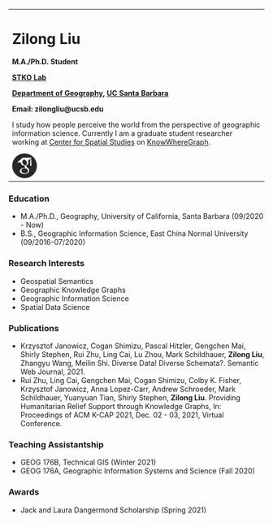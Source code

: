 <table border="0">
  <tr>
    <td width="100%">
      <h1>Zilong Liu</h1>
      <p><b>M.A./Ph.D. Student</b></p>
      <p><b><a href="https://github.com/stko-lab">STKO Lab</a></b></p>
      <p><b><a href="https://www.geog.ucsb.edu">Department of Geography</a>, <a href="https://www.ucsb.edu">UC Santa Barbara</a></b></p>
      <p><b>Email: zilongliu@ucsb.edu</b></p>
      <p>I study how people perceive the world from the perspective of geographic information science. Currently I am a graduate student researcher working at <a href="http://spatial.ucsb.edu">Center for Spatial Studies</a> on <a href="https://www.nsf.gov/awardsearch/showAward?AWD_ID=2033521&HistoricalAwards=false">KnowWhereGraph</a>.</p>
      <a href="https://scholar.google.com/citations?user=UqappoUAAAAJ&hl=en"><img src="google-scholar.png" height="10%" width="10%"/></a>
    </td>
  </tr>
</table>

### Education
- M.A./Ph.D., Geography, University of California, Santa Barbara (09/2020 - Now)
- B.S., Geographic Information Science, East China Normal University (09/2016-07/2020)

### Research Interests
- Geospatial Semantics
- Geographic Knowledge Graphs
- Geographic Information Science
- Spatial Data Science

### Publications
- Krzysztof Janowicz, Cogan Shimizu, Pascal Hitzler, Gengchen Mai, Shirly Stephen, Rui Zhu, Ling Cai, Lu Zhou, Mark Schildhauer, **Zilong Liu**, Zhangyu Wang, Meilin Shi. Diverse Data! Diverse Schemata?. Semantic Web Journal, 2021.
- Rui Zhu, Ling Cai, Gengchen Mai, Cogan Shimizu, Colby K. Fisher, Krzysztof Janowicz, Anna Lopez-Carr, Andrew Schroeder, Mark Schildhauer, Yuanyuan Tian, Shirly Stephen, **Zilong Liu**. Providing Humanitarian Relief Support through Knowledge Graphs, In: Proceedings of ACM K-CAP 2021, Dec. 02 - 03, 2021, Virtual Conference.

### Teaching Assistantship
- GEOG 176B, Technical GIS (Winter 2021)
- GEOG 176A, Geographic Information Systems and Science (Fall 2020)

### Awards
- Jack and Laura Dangermond Scholarship (Spring 2021)
